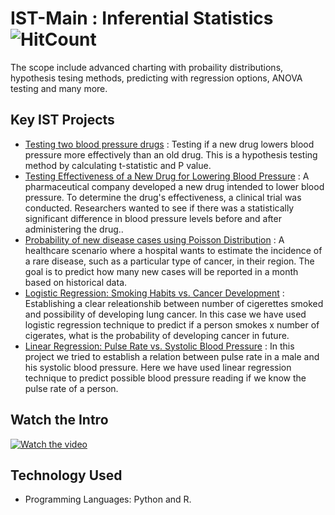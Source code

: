 # IST-Main : Inferential Statistics  ![HitCount](https://hits.dwyl.com/fromsantanu/IST-Main.svg)
The scope include advanced charting with probaility distributions, hypothesis tesing methods, predicting with regression options, ANOVA testing and many more.

## Key IST Projects
- [Testing two blood pressure drugs](https://github.com/fromsantanu/Project1-IST-P-Value-For-Testing-Effectiveness-Of-Blood-Pressure-Drugs)  : Testing if a new drug lowers blood pressure more effectively than an old drug. This is a hypothesis testing method by calculating t-statistic and P value.
- [Testing Effectiveness of a New Drug for Lowering Blood Pressure](https://github.com/fromsantanu/Project2-IST-Using-Z-Value-To-Check-Effectiveness-Of-Blood-Pressure-Drug)  : A pharmaceutical company developed a new drug intended to lower blood pressure. To determine the drug's effectiveness, a clinical trial was conducted. Researchers wanted to see if there was a statistically significant difference in blood pressure levels before and after administering the drug..
- [Probability of new disease cases using Poisson Distribution](https://github.com/fromsantanu/Project3-IST-New-Cases-Estimation-Using-Poisson-Distribution)  : A healthcare scenario where a hospital wants to estimate the incidence of a rare disease, such as a particular type of cancer, in their region. The goal is to predict how many new cases will be reported in a month based on historical data.
- [Logistic Regression: Smoking Habits vs. Cancer Development](https://github.com/fromsantanu/Project4-IST-Logistic-Regression-Smoking-Habit-Vs-Cancer-Development)  : Establishing a clear releationshib between number of cigerettes smoked and possibility of developing lung cancer. In this case we have used logistic regression technique to predict if a person smokes x number of cigerates, what is the probability of developing cancer in future.
- [Linear Regression: Pulse Rate vs. Systolic Blood Pressure](https://github.com/fromsantanu/Project5-IST-Linear-Regression-Pulse-Rate-VS-Blood-Pressure)  : In this project we tried to establish a relation between pulse rate in a male and his systolic blood pressure. Here we have used linear regression technique to predict possible blood pressure reading if we know the pulse rate of a person.




## Watch the Intro 
[![Watch the video](https://img.youtube.com/vi/tbd/hqdefault.jpg)](https://www.youtube.com/watch?v=tbd)

## Technology Used
- Programming Languages: Python and R.
